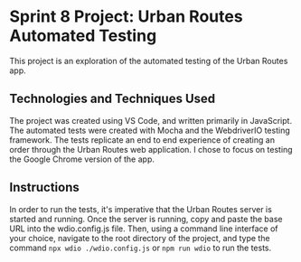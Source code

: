 # Sprint 8 Project: Urban Routes Automated Testing

This project is an exploration of the automated testing of the Urban Routes app.

## Technologies and Techniques Used
The project was created using VS Code, and written primarily in JavaScript. The automated tests were created with Mocha and the WebdriverIO testing framework. The tests replicate an end to end experience of creating an order through the Urban Routes web application. I chose to focus on testing the Google Chrome version of the app.

## Instructions
In order to run the tests, it's imperative that the Urban Routes server is started and running. Once the server is running, copy and paste the base URL into the wdio.config.js file. Then, using a command line interface of your choice, navigate to the root directory of the project, and type the command `npx wdio ./wdio.config.js` or `npm run wdio` to run the tests.